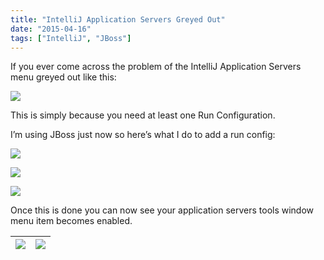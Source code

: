 ```yaml
---
title: "IntelliJ Application Servers Greyed Out"
date: "2015-04-16"
tags: ["IntelliJ", "JBoss"]
---
```


If you ever come across the problem of the IntelliJ Application Servers menu greyed out like this:

![](/images//images/image_thumb_365.png)  

This is simply because you need at least one Run Configuration.

I’m using JBoss just now so here’s what I do to add a run config:

![](/images//images/image_thumb_366.png)  

![](/images//images/image_thumb_367.png)  

![](/images//images/image_thumb_368.png)   

Once this is done you can now see your application servers tools window menu item becomes enabled.

![](/images//images/image_thumb_369.png) | ![](/images//images/image_thumb_370.png)  
---|---
